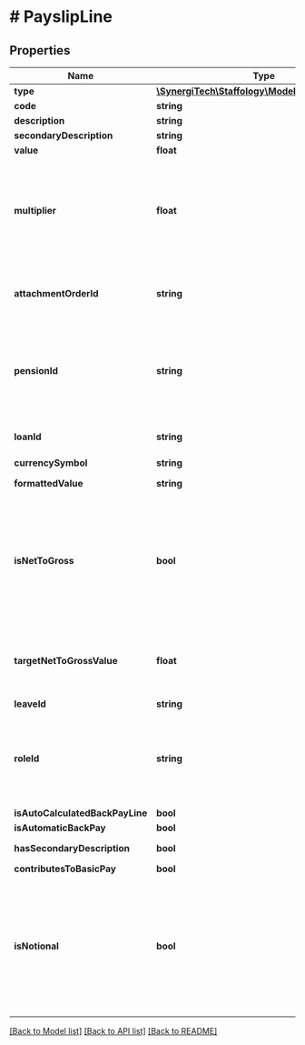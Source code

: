 # # PayslipLine

## Properties

Name | Type | Description | Notes
------------ | ------------- | ------------- | -------------
**type** | [**\SynergiTech\Staffology\Model\PayslipLineType**](PayslipLineType.md) |  | [optional]
**code** | **string** |  | [optional]
**description** | **string** |  | [optional]
**secondaryDescription** | **string** |  | [optional]
**value** | **float** |  | [optional]
**multiplier** | **float** | [readonly] If the Code is a multiplier code then this is the multiplier. Value has already been calculated so this is just for reference | [optional]
**attachmentOrderId** | **string** | [readonly] The Id of the associated AttachmentOrder. Only included if the Code is AEO | [optional]
**pensionId** | **string** | [readonly] The Id of the associated Pension. Only included if the Code is PENSION, PENSIONSS or PENSIONRAS | [optional]
**loanId** | **string** | [readonly] The Id of the associated Loan, if any. | [optional]
**currencySymbol** | **string** |  | [optional]
**formattedValue** | **string** |  | [optional] [readonly]
**isNetToGross** | **bool** | If the PayLine is a fixed ammount addition without multiplier then this property may be set to true so that the amount of the addition to be considered a take home pay target. | [optional]
**targetNetToGrossValue** | **float** | The orginal net fixed addition amount that is considered to be a take home pay target. | [optional]
**leaveId** | **string** |  | [optional]
**roleId** | **string** | The employee role which is associated with this payslip line.  If set to null, the payslip line is not related with a role. | [optional]
**isAutoCalculatedBackPayLine** | **bool** |  | [optional]
**isAutomaticBackPay** | **bool** |  | [optional]
**hasSecondaryDescription** | **bool** |  | [optional] [readonly]
**contributesToBasicPay** | **bool** |  | [optional]
**isNotional** | **bool** | Determines whether the transaction involves non-monetary benefits for payroll processing, potentially subject to tax and National Insurance | [optional]

[[Back to Model list]](../../README.md#models) [[Back to API list]](../../README.md#endpoints) [[Back to README]](../../README.md)
